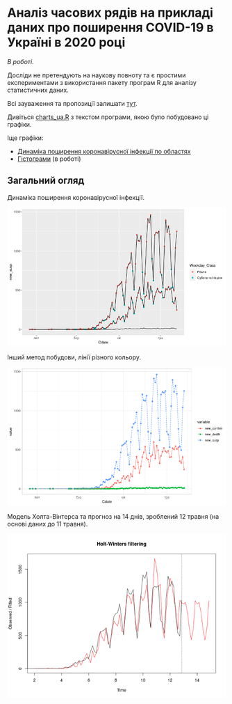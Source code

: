 Аналіз часових рядів на прикладі даних про поширення COVID-19 в Україні в 2020 році
=============================================================================

*В роботі*.

Досліди не претендують на наукову повноту та є простими експериментами
з використання пакету програм R для аналізу статистичних даних.

Всі зауваження та пропозиції залишати [тут](https://github.com/vityok/covid19_ua/issues).

Дивіться [charts_ua.R](charts_ua.R) з текстом програми, якою було
побудовано ці графіки.

Іще графіки:
 - [Динаміка поширення коронавірусної інфекції по областях](regions_dyn.html)
 - [Гістограми](histograms.html) (в роботі)

Загальний огляд
---------------

Динаміка поширення коронавірусної інфекції.

![Графік загальної статистики поширення коронавірусу](daily_area_dyn.png "Загальні дані")

Інший метод побудови, лінії різного кольору.

![Інший метод побудови графіку з декількома змінними](daily_area_gath.png "Загальні дані")

Модель Холта-Вінтерса та прогноз на 14 днів, зроблений 12 травня (на
основі даних до 11 травня).

![Модель Холта-Вінтерса та прогноз на 14 днів](holt-winters_14days_forecast-2020-05-12.png "title")
